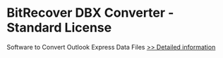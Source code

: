 # BitRecover DBX Converter - Standard License
Software to Convert Outlook Express Data Files
[>> Detailed information](https://secure.shareit.com/shareit/product.html?productid=300909147&affiliateid=200057808)